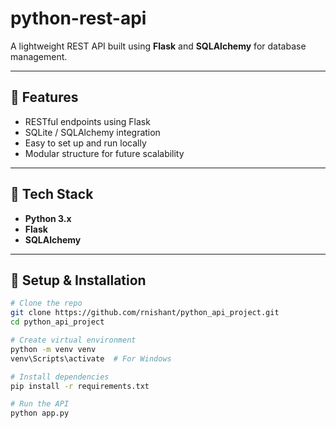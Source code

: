 # python-rest-api

A lightweight REST API built using **Flask** and **SQLAlchemy** for database management.

---

## 🚀 Features

- RESTful endpoints using Flask
- SQLite / SQLAlchemy integration
- Easy to set up and run locally
- Modular structure for future scalability

---

## 🧱 Tech Stack

- **Python 3.x**
- **Flask**
- **SQLAlchemy**

---

## 🔧 Setup & Installation

```bash
# Clone the repo
git clone https://github.com/rnishant/python_api_project.git
cd python_api_project

# Create virtual environment
python -m venv venv
venv\Scripts\activate  # For Windows

# Install dependencies
pip install -r requirements.txt

# Run the API
python app.py
